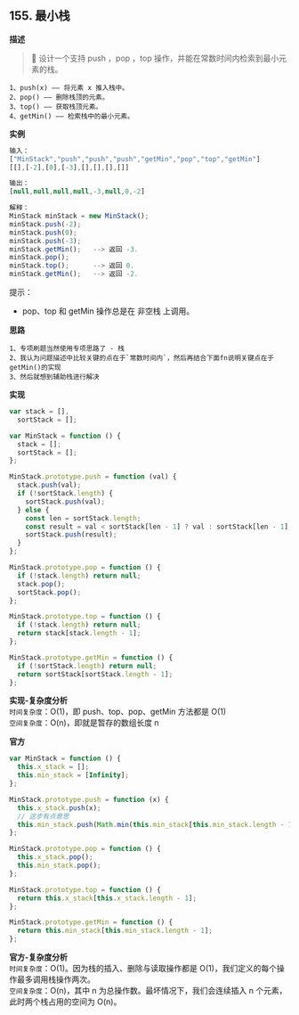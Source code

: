 ## 155. 最小栈

**描述**

>  设计一个支持 push ，pop ，top 操作，并能在常数时间内检索到最小元素的栈。

```
1、push(x) —— 将元素 x 推入栈中。
2、pop() —— 删除栈顶的元素。
3、top() —— 获取栈顶元素。
4、getMin() —— 检索栈中的最小元素。
```

**实例**

```js
输入：
["MinStack","push","push","push","getMin","pop","top","getMin"]
[[],[-2],[0],[-3],[],[],[],[]]

输出：
[null,null,null,null,-3,null,0,-2]

解释：
MinStack minStack = new MinStack();
minStack.push(-2);
minStack.push(0);
minStack.push(-3);
minStack.getMin();   --> 返回 -3.
minStack.pop();
minStack.top();      --> 返回 0.
minStack.getMin();   --> 返回 -2.
```

提示：

- pop、top 和 getMin 操作总是在 非空栈 上调用。

**思路**

```
1、专项刷题当然使用专项思路了 - 栈
2、我认为问题描述中比较关键的点在于`常数时间内`，然后再结合下面fn说明关键点在于getMin()的实现
3、然后就想到辅助栈进行解决
```

**实现**

```js
var stack = [],
  sortStack = [];

var MinStack = function () {
  stack = [];
  sortStack = [];
};

MinStack.prototype.push = function (val) {
  stack.push(val);
  if (!sortStack.length) {
    sortStack.push(val);
  } else {
    const len = sortStack.length;
    const result = val < sortStack[len - 1] ? val : sortStack[len - 1];
    sortStack.push(result);
  }
};

MinStack.prototype.pop = function () {
  if (!stack.length) return null;
  stack.pop();
  sortStack.pop();
};

MinStack.prototype.top = function () {
  if (!stack.length) return null;
  return stack[stack.length - 1];
};

MinStack.prototype.getMin = function () {
  if (!sortStack.length) return null;
  return sortStack[sortStack.length - 1];
};
```

**实现-复杂度分析**  
`时间复杂度`：O(1)，即 push、top、pop、getMin 方法都是 O(1)  
`空间复杂度`：O(n)，即就是暂存的数组长度 n

**官方**

```js
var MinStack = function () {
  this.x_stack = [];
  this.min_stack = [Infinity];
};

MinStack.prototype.push = function (x) {
  this.x_stack.push(x);
  // 这步有点意思
  this.min_stack.push(Math.min(this.min_stack[this.min_stack.length - 1], x));
};

MinStack.prototype.pop = function () {
  this.x_stack.pop();
  this.min_stack.pop();
};

MinStack.prototype.top = function () {
  return this.x_stack[this.x_stack.length - 1];
};

MinStack.prototype.getMin = function () {
  return this.min_stack[this.min_stack.length - 1];
};
```

**官方-复杂度分析**  
`时间复杂度`：O(1)。因为栈的插入、删除与读取操作都是 O(1)，我们定义的每个操作最多调用栈操作两次。  
`空间复杂度`：O(n)，其中 n 为总操作数。最坏情况下，我们会连续插入 n 个元素，此时两个栈占用的空间为 O(n)。

